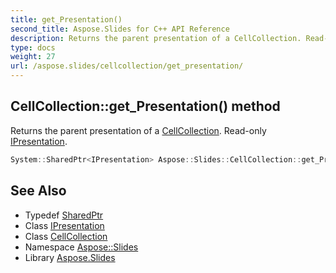 ```yaml
---
title: get_Presentation()
second_title: Aspose.Slides for C++ API Reference
description: Returns the parent presentation of a CellCollection. Read-only IPresentation.
type: docs
weight: 27
url: /aspose.slides/cellcollection/get_presentation/
---
```

## CellCollection::get_Presentation() method


Returns the parent presentation of a [CellCollection](../). Read-only [IPresentation](../../ipresentation/).

```cpp
System::SharedPtr<IPresentation> Aspose::Slides::CellCollection::get_Presentation() override
```

## See Also

* Typedef [SharedPtr](../../../system/sharedptr/)
* Class [IPresentation](../../ipresentation/)
* Class [CellCollection](../)
* Namespace [Aspose::Slides](../../)
* Library [Aspose.Slides](../../../)